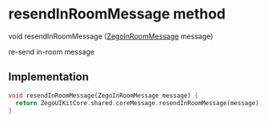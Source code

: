 


# resendInRoomMessage method








void resendInRoomMessage
([ZegoInRoomMessage](../../zego_uikit_prebuilt_live_audio_room/ZegoInRoomMessage-class.md) message)





<p>re-send in-room message</p>



## Implementation

```dart
void resendInRoomMessage(ZegoInRoomMessage message) {
  return ZegoUIKitCore.shared.coreMessage.resendInRoomMessage(message);
}
```







